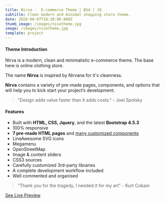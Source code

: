 ```yaml
---
title: Nirva -  E-commerce Theme | BS4 | JQ
subtitle: Clean modern and minimal shopping store theme.
date: 2020-08-07T18:30:00.000Z
thumb_image: /images/nivatheme.jpg
image: /images/nivatheme.jpg
template: project
---
```

#### Theme Introduction

Nirva is a modern, clean and minimalistic e-commerce theme. The base here is online clothing store.

The name **Nirva** is inspired by Nirvana for it's cleanness.

<!--StartFragment-->

**Nirva** contains a variety of pre-made pages, components, and options that will help you to kick start your project’s development.

<!--EndFragment-->

> "Design adds value faster than it adds costs." - Joel Spolsky

#### **Features**

<!--StartFragment-->

* Built with **HTML, CSS, Jquery**, and the latest **Bootstrap 4.5.3**
* 100% responsive
* **7 pre-made HTML pages** and [many customized components](https://varkala-react-version.vercel.app/docs/components-theme)
* LineAwesome SVG icons
* Megamenu
* OpenStreetMap
* Image & content sliders
* CSS3 sources
* Carefully customized 3rd-party libraries
* A complete development workflow included
* Well commented and organised

> "Thank you for the tragedy, I needed it for my art" - Kurt Cobain

<a href="https://noptheme.clanstech.com" class="button "> See Live Preview </a>
